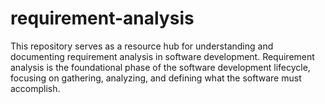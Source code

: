 # requirement-analysis
This repository serves as a resource hub for understanding and documenting requirement analysis in software development. Requirement analysis is the foundational phase of the software development lifecycle, focusing on gathering, analyzing, and defining what the software must accomplish. 
